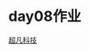 # day08作业
<a href='https://cc-hubdj.github.io/%E8%B6%85%E5%87%A1%E7%A7%91%E6%8A%80/code/html/%E8%B6%85%E5%87%A1%E7%A7%91%E6%8A%80.html'>超凡科技</a>
